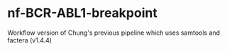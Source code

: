 # nf-BCR-ABL1-breakpoint
Workflow version of Chung's previous pipeline which uses samtools and factera (v1.4.4)
